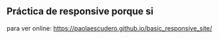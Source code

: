 ## Práctica de responsive porque si
para ver online: https://paolaescudero.github.io/basic_responsive_site/